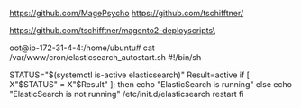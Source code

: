 https://github.com/MagePsycho
https://github.com/tschifftner/

https://github.com/tschifftner/magento2-deployscripts\



oot@ip-172-31-4-4:/home/ubuntu# cat /var/www/cron/elasticsearch_autostart.sh
#!/bin/sh

STATUS="$(systemctl is-active elasticsearch)"
Result=active
if [ X"$STATUS" = X"$Result" ];
then
   echo "ElasticSearch is running"
else
   echo "ElasticSearch is not running"
   /etc/init.d/elasticsearch restart
fi

